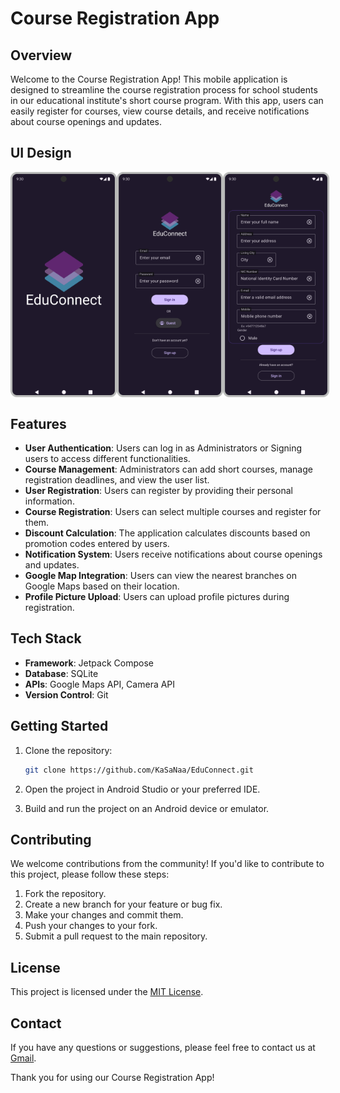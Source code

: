 # Course Registration App

## Overview

Welcome to the Course Registration App! This mobile application is designed to streamline the course registration process for school students in our educational institute's short course program. With this app, users can easily register for courses, view course details, and receive notifications about course openings and updates.

## UI Design
<div style="display: flex">
<img src="https://github.com/KaSaNaa/EduConnect/blob/9184b86865541de40c2278bcc65e14d9f944c733/UI-Designs/Main%20Screen.png" alt="Launch Screen" width="170"/>
<img src="https://github.com/KaSaNaa/EduConnect/blob/master/UI-Designs/Sign%20in.png" alt="Sign in" width="170" />
<img src="https://github.com/KaSaNaa/EduConnect/blob/master/UI-Designs/Sign%20up.png" alt="Sign up" width="170" />
</div>



## Features

- **User Authentication**: Users can log in as Administrators or Signing users to access different functionalities.
- **Course Management**: Administrators can add short courses, manage registration deadlines, and view the user list.
- **User Registration**: Users can register by providing their personal information.
- **Course Registration**: Users can select multiple courses and register for them.
- **Discount Calculation**: The application calculates discounts based on promotion codes entered by users.
- **Notification System**: Users receive notifications about course openings and updates.
- **Google Map Integration**: Users can view the nearest branches on Google Maps based on their location.
- **Profile Picture Upload**: Users can upload profile pictures during registration.

## Tech Stack

- **Framework**: Jetpack Compose
- **Database**: SQLite
- **APIs**: Google Maps API, Camera API
- **Version Control**: Git

## Getting Started

1. Clone the repository:

    ```bash
    git clone https://github.com/KaSaNaa/EduConnect.git
    ```

2. Open the project in Android Studio or your preferred IDE.

3. Build and run the project on an Android device or emulator.

## Contributing

We welcome contributions from the community! If you'd like to contribute to this project, please follow these steps:

1. Fork the repository.
2. Create a new branch for your feature or bug fix.
3. Make your changes and commit them.
4. Push your changes to your fork.
5. Submit a pull request to the main repository.

## License

This project is licensed under the [MIT License](LICENSE).

## Contact

If you have any questions or suggestions, please feel free to contact us at [Gmail](mailto:pasindudeshitha123@gmail.com).

Thank you for using our Course Registration App!
